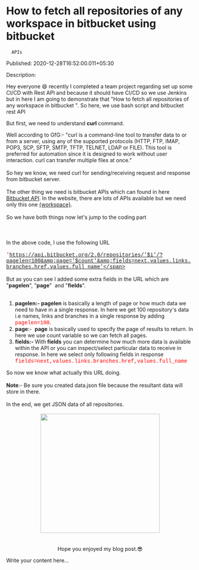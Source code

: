 # How to fetch all repositories of any workspace in bitbucket using bitbucket
      APIs

Published: 2020-12-28T16:52:00.011+05:30

Description: <p>Hey everyone 😄 recently I completed a team project regarding set
      up some CI/CD with Rest API and because it should
      have CI/CD so we use Jenkins but in here I am going to demonstrate that "How
      to fetch all repositories of any workspace in bitbucket ". So here, we use
      bash script and bitbucket rest API&nbsp;
      </p>
      <p>But first, we need to understand <b>curl</b> command.</p>
      Well according to GfG:- "curl is a command-line tool to transfer data to or from
      a server, using any of the supported protocols (HTTP, FTP, IMAP, POP3, SCP,
      SFTP, SMTP, TFTP, TELNET, LDAP or FILE). This tool is preferred for automation
      since it is designed to work without user interaction. curl can transfer
      multiple files at once."
      <div><br></div>
      <div>
      So hey we know, we need curl for sending/receiving request and response from
      bitbucket server.
      </div>
      <div><br></div>
      <div>
      The other thing we need is bitbucket APIs which can found in here
      <a href="https://developer.atlassian.com/bitbucket/api/2/reference/ "
      target="_blank">Bitbucket API</a>. In the website, there are lots of APIs available
      but we need only this one&nbsp;<a
      href="https://developer.atlassian.com/bitbucket/api/2/reference/resource/repositories/%7Bworkspace%7D"
      target="_blank">{workspace}</a>.&nbsp;
      </div>
      <div><br></div>
      <div>So we have both things now let's jump to the coding part&nbsp;</div>
      <div><br></div>
      <script
      src="https://gist.github.com/Svastikkka/0722991170725e5ec406542806b193d2.js"></script>
      <div><span style="font-family:
      inherit;"><br></span></div><div><span style="font-family:
      inherit;"><br></span></div><div><span style="font-family:
      inherit;"><div>In the above code, I use the following
      URL&nbsp;</div><div><br></div><span style="color: red;
      font-family:
      courier;">'https://api.bitbucket.org/2.0/repositories/'$i'/?pagelen=100&amp;page='$count'&amp;fields=next,values.links.branches.href,values.full_name'</span></span></div><div><span
      style="font-family: inherit;"><span style="color: red; font-family:
      courier;"><br></span></span></div><div>
      <span style="font-family: inherit;">But as you can see I added some extra fields in the
      URL which are
      "<b>pagelen</b>", "<b>page</b>"&nbsp; and
      "<b>fields</b>".</span>
      </div>
      <div>
      <span style="font-family: inherit;"><br></span>
      </div><div><ol style="text-align: left;"><li><span
      style="font-family: inherit;"><b>pagelen:- pagelen </b>is basically a length of
      page or how much data we need to have in a single response. In here we get 100 repository's
      data i.e names, links and branches in a single response by adding
      </span><span><span style="color: red; font-family:
      courier;">pagelen=100</span><span style="font-family:
      inherit;">.</span></span></li><li><span style="font-family:
      inherit;"><b>page</b>:-&nbsp; <b>page</b>&nbsp;is basically
      used to&nbsp;</span>specify the page of results to return. In here we use count
      variable so we can fetch all pages.</li><li><b>fields:-
      </b>With<b> fields</b>&nbsp;you can determine how much more data is
      available within the API or you can inspect/select particular data to receive in response. In
      here we select only following fields in response <span style="color: red; font-family:
      courier;">fields=next,values.links.branches.href,values.full_name</span></li></ol><div><span
      style="font-family: inherit;">So now we know what actually this URL
      doing.</span></div><div><span style="font-family:
      inherit;"><br></span></div><div><span style="font-family:
      inherit;"><b>Note</b>:- Be sure you created data.json file because the
      resultant data will store in there.</span></div><div><span
      style="font-family: inherit;"><br></span></div><div><span
      style="font-family: inherit;">In the end, we get JSON data of all
      repositories.</span></div><div><span style="font-family:
      inherit;"><br></span></div><div><div class="separator"
      style="clear: both; text-align: center;"><a
      href="https://1.bp.blogspot.com/-FgYkQkB5xyc/X-nAUy49ihI/AAAAAAAAASU/dKuApU7SV7UDEDoVtig3m2jjOOTetuCLgCNcBGAsYHQ/s1440/Screen%2BShot%2B2020-12-28%2Bat%2B4.52.47%2BPM.png"
      style="margin-left: 1em; margin-right: 1em;"><img border="0" data-original-height="789"
      data-original-width="1440"
      src="https://1.bp.blogspot.com/-FgYkQkB5xyc/X-nAUy49ihI/AAAAAAAAASU/dKuApU7SV7UDEDoVtig3m2jjOOTetuCLgCNcBGAsYHQ/s320/Screen%2BShot%2B2020-12-28%2Bat%2B4.52.47%2BPM.png"
      width="320"></a></div></div><div><div class="separator"
      style="clear: both; text-align:
      center;"><br></div></div><div><span style="font-family:
      inherit;"><br></span></div><div style="text-align:
      center;"><span style="font-family: inherit;">Hope you enjoyed my blog
      post.😎</span></div></div>


Write your content here...